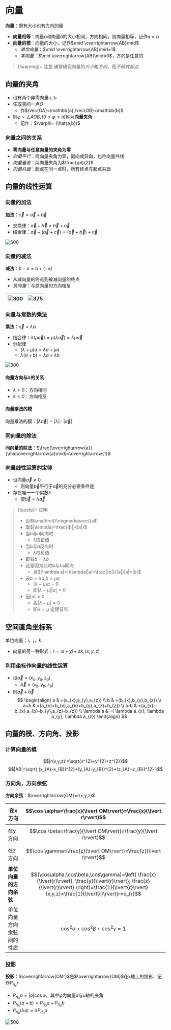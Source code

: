 # 向量

**向量**：既有大小也有方向的量
- **向量相等**：向量$a$和向量$b$的大小相同，方向相同，则向量相等，记作$a=b$
- **向量的模**：向量的大小，记作$\mid \overrightarrow{AB}\mid$
	- *单位向量*：$\mid \overrightarrow{AB}\mid=1$
	- *零向量*：$\mid \overrightarrow{AB}\mid=0$，方向是任意的

>[!warning]+ 注意
> 通常研究向量的*大小*和*方向*，而*不研究起点*

## 向量的夹角

- 设有两个非零向量$\mathbb{a},\mathbb{b}$
- 任取空间一点$O$
	- 作$\vec{OA}=\mathbb{a},\vec{OB}=\mathbb{b}$
- 则$\varphi=\angle AOB,(0\leq\varphi\leq\pi)$称为**向量夹角**
	- 记作：$\varphi= (\hat{a,b})$

### 向量之间的关系

- **零向量与任意向量的夹角为零**
- *向量平行*：两向量夹角为零，同向或异向，也称向量共线
- *向量垂直*：两向量夹角为$\frac{\pi}{2}$
- *向量共面*：起点在同一点时，所有终点与起点共面

## 向量的线性运算

### 向量的加法

**加法**：$\vec{c}=\vec{a}+\vec{b}$
- 交换律：$\vec{a}+\vec{b}=\vec{b}+\vec{a}$
- 结合律：$\vec{a}+(\vec{b}+\vec{c})=(\vec{a}+\vec{b})+\vec{c}$

![500](../../attachment/svg/svg202410070930.svg)


### 向量的减法
**减法**：$b-a=b+(-a)$
- 从减向量的终点到被减向量的终点
- *负向量*：与原向量的方向相反

| ![300](../../attachment/svg/svg202410070924.svg) | ![375](../../attachment/svg/svg202410070935.svg) |
| ------------------------------------------------ | ------------------------------------------------ |

### 向量与常数的乘法
**乘法**：$\vec{c}=\lambda\alpha$
- 结合律：$\lambda(\mu\vec a)=\mu(\lambda\vec a)=\lambda \mu\vec a$
- 分配律
	- $(\lambda+\mu)a=\lambda a+\mu a$
	- $\lambda(a+b)=\lambda a+\lambda b$

![300](../../attachment/svg/svg202410070931.svg)


#### 向量方向与$\lambda$的关系
- $\lambda>0$：方向相同
- $\lambda<0$：方向相反
#### 向量乘法的模
向量乘法的模：$|\lambda \vec a|=|\lambda|\cdot|\vec a|$



### 同向量的除法

**同向量的除法**：$\frac{\overrightarrow{a}}{\mid\overrightarrow{a}\mid}=\overrightarrow{1}$

### 向量线性运算的定律

- 设向量$\overrightarrow{a}\neq 0$
	- 则向量$\overrightarrow{b}$平行于$\overrightarrow{a}$的充分必要条件是
- 存在唯一一个实数$\lambda$
	- 使$\vec{b}=\lambda \vec{a}$

>[!quote]+ 证明
> - 设$b\mathrel{/\negmedspace/}a$
> - 取$|\lambda|=\frac{|b|}{|a|}$
> - 当$b$与$a$同向时
> 	- $\lambda$取正值
> - 当$b$与$a$反向时
> 	- $\lambda$取负值
> - 即有$b=\lambda a$
> - 这是因为此时b与λa同向
> 	- 且$|\lambda a|=|\lambda||a|=\frac{|b|}{|a|}|a|=|b|$
> - 设$b=\lambda a$,$b=\mu a$
> 	- $(\lambda-\mu)a=0$
> 	- 即$|\lambda-\mu||a|=0$
> - 因$|a|\neq0$
> 	- 故$|\lambda-\mu|=0$
> 	- 即$\lambda=\mu$
定理证毕.


## 空间直角坐标系

单位向量：$i$，$j$，$k$
- 向量的另一种形式：$r=xi+yj+zk ,(x,y,z)$

### 利用坐标作向量的线性运算
- 设$\vec{a}=(x_{a},y_{a},z_{a})$
	- $\vec{b}=(x_{b},y_{b},z_{b})$
- 则$\vec{a}+\vec{b}$
$$
\begin{align}
a & =(a_{x},a_{y},a_{z}) \\
b & =(b_{x},b_{y},b_{z}) \\
a+b & =(a_{x}+b_{x},a_{b}+b_{y},a_{z}+b_{z})  \\
a-b & =(a_{x}-b_{x},a_{b}-b_{y},a_{z}-b_{z})  \\
\lambda a & =( \lambda a_{x}, \lambda a_{y}, \lambda a_{z})
\end{align}
$$

## 向量的模、方向角、投影

### 计算向量的模

$$|r(x,y,z)|=\sqrt{x^{2}+y^{2}+z^{2}}$$
$$|AB|=\sqrt{ (x_{A}-x_{B})^{2}+(y_{A}-y_{B})^{2}+(z_{A}+z_{B})^{2} }$$

### 方向角，方向余弦

**方向余弦**：$\overrightarrow{OM}=r(x,y,z)$

| 在x方向          | $$\cos \alpha=\frac{x}{\lvert OM\rvert}=\frac{x}{\lvert r\rvert}$$                                                                                                                                      |
| ------------- | ------------------------------------------------------------------------------------------------------------------------------------------------------------------------------------------------------- |
| 在y方向          | $$\cos \beta=\frac{y}{\lvert OM\rvert}=\frac{y}{\lvert r\rvert}$$                                                                                                                                       |
| 在z方向          | $$\cos \gamma=\frac{z}{\lvert OM\rvert}=\frac{z}{\lvert r\rvert}$$                                                                                                                                      |
| **单位向量的方向余弦** | $$(\cos\alpha,\cos\beta,\cos\gamma)=\left( \frac{x}{\lvert{r}\rvert}, \frac{y}{\lvert{r}\rvert}, \frac{z}{\lvert{r}\rvert}  \right)=\frac{1}{\lvert{r}\rvert}(x,y,z)=\frac{1}{\lvert{r}\rvert}r=e_{r}$$ |
| 单位向量方向余弦间的性质  | $$\cos ^{2}\alpha+\cos ^{2}\beta+\cos ^{2}\gamma=1$$                                                                                                                                                    |

### 投影
**投影**：$\overrightarrow{OM'}$是$\overrightarrow{OM}$在x轴上的投影，记作$P_{rj_{x}}r$
- $P_{rj_{u}}a=|a|\cos\varphi$，其中$\varphi$为向量$a$与$u$轴的夹角
- $P_{rj_{u}}(a+b)=P_{rj_{u}}a+P_{rj_{u}}b$
- $P_{rj_{u}}(\lambda a)=\lambda P_{rj_{u}}a$

![500](../../attachment/svg/svg202410070938.svg)
